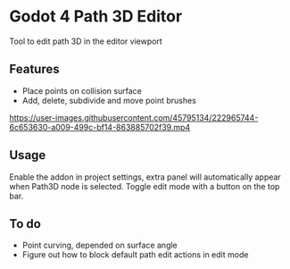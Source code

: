 # Godot 4 Path 3D Editor

Tool to edit path 3D in the editor viewport

## Features
- Place points on collision surface
- Add, delete, subdivide and move point brushes

https://user-images.githubusercontent.com/45795134/222965744-6c653630-a009-499c-bf14-863885702f39.mp4

## Usage
Enable the addon in project settings, extra panel will automatically appear when Path3D node is selected.
Toggle edit mode with a button on the top bar.

## To do
- Point curving, depended on surface angle
- Figure out how to block default path edit actions in edit mode

